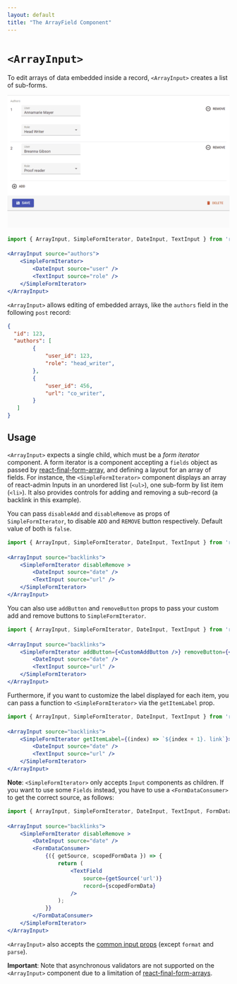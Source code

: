 ```yaml
---
layout: default
title: "The ArrayField Component"
---
```


# `<ArrayInput>`

To edit arrays of data embedded inside a record, `<ArrayInput>` creates a list of sub-forms.

![ArrayInput](./img/array-input.gif)

```jsx
import { ArrayInput, SimpleFormIterator, DateInput, TextInput } from 'react-admin';

<ArrayInput source="authors">
    <SimpleFormIterator>
        <DateInput source="user" />
        <TextInput source="role" />
    </SimpleFormIterator>
</ArrayInput>
```

`<ArrayInput>` allows editing of embedded arrays, like the `authors` field in the following `post` record:

```json
{
  "id": 123,
  "authors": [
        {
            "user_id": 123,
            "role": "head_writer",
        },
        {
            "user_id": 456,
            "url": "co_writer",
        }
   ]
}
```

## Usage

`<ArrayInput>` expects a single child, which must be a *form iterator* component. A form iterator is a component accepting a `fields` object as passed by [react-final-form-array](https://github.com/final-form/react-final-form-arrays#fieldarrayrenderprops), and defining a layout for an array of fields. For instance, the `<SimpleFormIterator>` component displays an array of react-admin Inputs in an unordered list (`<ul>`), one sub-form by list item (`<li>`). It also provides controls for adding and removing a sub-record (a backlink in this example).

You can pass `disableAdd` and `disableRemove` as props of `SimpleFormIterator`, to disable `ADD` and `REMOVE` button respectively. Default value of both is `false`.

```jsx
import { ArrayInput, SimpleFormIterator, DateInput, TextInput } from 'react-admin';

<ArrayInput source="backlinks">
    <SimpleFormIterator disableRemove >
        <DateInput source="date" />
        <TextInput source="url" />
    </SimpleFormIterator>
</ArrayInput>
```

You can also use `addButton` and `removeButton` props to pass your custom add and remove buttons to `SimpleFormIterator`.

```jsx
import { ArrayInput, SimpleFormIterator, DateInput, TextInput } from 'react-admin';

<ArrayInput source="backlinks">
    <SimpleFormIterator addButton={<CustomAddButton />} removeButton={<CustomRemoveButton />}>
        <DateInput source="date" />
        <TextInput source="url" />
    </SimpleFormIterator>
</ArrayInput>
```

Furthermore, if you want to customize the label displayed for each item, you can pass a function to `<SimpleFormIterator>` via the `getItemLabel` prop.

```jsx
import { ArrayInput, SimpleFormIterator, DateInput, TextInput } from 'react-admin';

<ArrayInput source="backlinks">
    <SimpleFormIterator getItemLabel={(index) => `${index + 1}. link`}>
        <DateInput source="date" />
        <TextInput source="url" />
    </SimpleFormIterator>
</ArrayInput>
```

**Note**: `<SimpleFormIterator>` only accepts `Input` components as children. If you want to use some `Fields` instead, you have to use a `<FormDataConsumer>` to get the correct source, as follows:

```jsx
import { ArrayInput, SimpleFormIterator, DateInput, TextInput, FormDataConsumer } from 'react-admin';

<ArrayInput source="backlinks">
    <SimpleFormIterator disableRemove >
        <DateInput source="date" />
        <FormDataConsumer>
            {({ getSource, scopedFormData }) => {
                return (
                    <TextField
                        source={getSource('url')}
                        record={scopedFormData}
                    />
                );
            }}
        </FormDataConsumer>
    </SimpleFormIterator>
</ArrayInput>
```

`<ArrayInput>` also accepts the [common input props](./Inputs.md#common-input-props) (except `format` and `parse`).

**Important**: Note that asynchronous validators are not supported on the `<ArrayInput>` component due to a limitation of [react-final-form-arrays](https://github.com/final-form/react-final-form-arrays).
